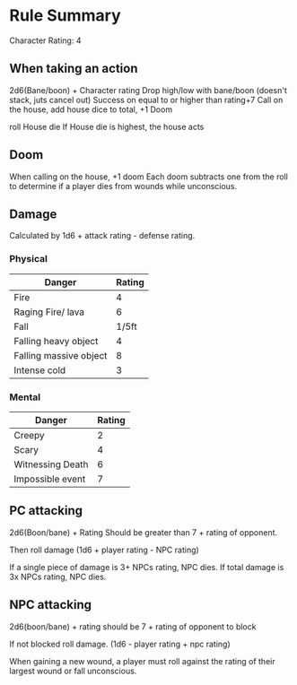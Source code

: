 # Rule Summary

Character Rating: 4

## When taking an action

2d6(Bane/boon) + Character rating
Drop high/low with bane/boon (doesn't stack, juts cancel out)
Success on equal to or higher than rating+7
Call on the house, add house dice to total, +1 Doom

roll House die
If House die is highest, the house acts

## Doom

When calling on the house, +1 doom
Each doom subtracts one from the roll to determine if a player dies from wounds while unconscious.

## Damage

Calculated by 1d6 + attack rating - defense rating.

### Physical

| Danger | Rating |
| --- | --- |
| Fire | 4 |
| Raging Fire/ lava | 6 |
| Fall | 1/5ft |
| Falling heavy object | 4 |
| Falling massive object | 8 |
| Intense cold | 3 |

### Mental

| Danger | Rating |
| --- | --- |
| Creepy | 2 |
| Scary | 4 |
| Witnessing Death | 6 |
| Impossible event | 7 |

## PC attacking

2d6(Boon/bane) + Rating
Should be greater than 7 + rating of opponent.

Then roll damage (1d6 + player rating - NPC rating)

If a single piece of damage is 3+ NPCs rating, NPC dies.
If total damage is 3x NPCs rating, NPC dies.

## NPC attacking

2d6(boon/bane) + rating
should be 7 + rating of opponent to block

If not blocked roll damage. (1d6 - player rating + npc rating)

When gaining a new wound, a player must roll against the rating of their largest wound or fall unconscious.
